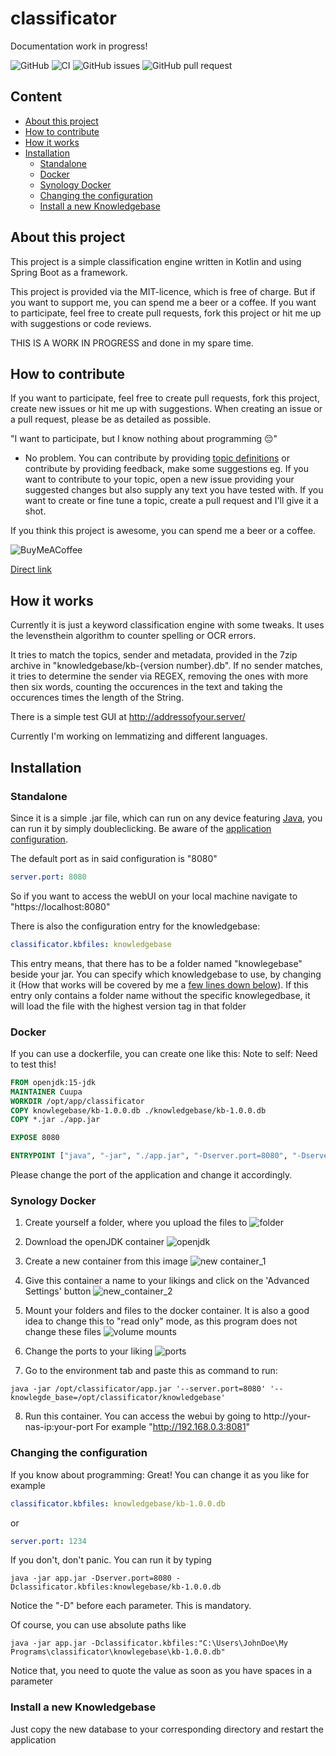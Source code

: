 # classificator
Documentation work in progress!

![GitHub](https://img.shields.io/github/license/Cuupa/classificator) ![CI](https://github.com/Cuupa/classificator/workflows/CI/badge.svg) ![GitHub issues](https://img.shields.io/github/issues-raw/Cuupa/classificator) ![GitHub pull request](https://img.shields.io/github/issues-pr-raw/Cuupa/classificator)

## Content
- [About this project](https://github.com/Cuupa/classificator#about-this-project)
- [How to contribute](https://github.com/Cuupa/classificator#how-to-contribute)
- [How it works](https://github.com/Cuupa/classificator#how-it-works)
- [Installation](https://github.com/Cuupa/classificator#installation)
  - [Standalone](https://github.com/Cuupa/classificator#standalone)
  - [Docker](https://github.com/Cuupa/classificator#docker)
  - [Synology Docker](https://github.com/Cuupa/classificator#synology-docker)
  - [Changing the configuration](https://github.com/Cuupa/classificator#changing-the-configuration)
  - [Install a new Knowledgebase](https://github.com/Cuupa/classificator#install-a-new-knowledgebase)

## About this project

This project is a simple classification engine written in Kotlin and using Spring Boot as a framework.

This project is provided via the MIT-licence, which is free of charge. But if you want to support me, you can spend me a
beer or a coffee. If you want to participate, feel free to create pull requests, fork this project or hit me up with
suggestions or code reviews.

THIS IS A WORK IN PROGRESS and done in my spare time.

## How to contribute
If you want to participate, feel free to create pull requests, fork this project, create new issues or hit me up with suggestions.
When creating an issue or a pull request, please be as detailed as possible.

"I want to participate, but I know nothing about programming 😔"
- No problem. You can contribute by
  providing [topic definitions](https://github.com/Cuupa/classificator/tree/master/knowledgebase) or contribute by
  providing feedback, make some suggestions eg. If you want to contribute to your topic, open a new issue providing your
  suggested changes but also supply any text you have tested with. If you want to create or fine tune a topic, create a
  pull request and I'll give it a shot.

If you think this project is awesome, you can spend me a beer or a coffee.

![BuyMeACoffee](https://img.shields.io/badge/Support%20%20me-Buy%20me%20a%20coffee-success?logo=buymeacoffee&link=https://buymeacoff.ee/Cuupa)

[Direct link](https://buymeacoff.ee/Cuupa)

## How it works

Currently it is just a keyword classification engine with some tweaks. It uses the levensthein algorithm to counter
spelling or OCR errors.

It tries to match the topics, sender and metadata, provided in the 7zip archive in "knowledgebase/kb-{version
number}.db". If no sender matches, it tries to determine the sender via REGEX, removing the ones with more then six
words, counting the occurences in the text and taking the occurences times the length of the String.

There is a simple test GUI at http://addressofyour.server/

Currently I'm working on lemmatizing and different languages.

## Installation

### Standalone

Since it is a simple .jar file, which can run on any device
featuring [Java](https://www.java.com/de/download/manual.jsp), you can run it by simply doubleclicking. Be aware of
the [application configuration](https://github.com/Cuupa/classificator/tree/master/src/main/resources/application.yml).

The default port as in said configuration is "8080"

``` yaml
server.port: 8080
```

So if you want to access the webUI on your local machine navigate to "https://localhost:8080"

There is also the configuration entry for the knowledgebase:

``` yaml
classificator.kbfiles: knowledgebase
```

This entry means, that there has to be a folder named "knowlegebase" beside your jar. You can specify which
knowledgebase to use, by changing it (How that works will be covered by me
a [few lines down below](https://github.com/Cuupa/classificator#Changing-the-configuration)). If this entry only
contains a folder name without the specific knowlegedbase, it will load the file with the highest version tag in that
folder

### Docker

If you can use a dockerfile, you can create one like this:
Note to self: Need to test this!

``` dockerfile
FROM openjdk:15-jdk
MAINTAINER Cuupa
WORKDIR /opt/app/classificator
COPY knowlegebase/kb-1.0.0.db ./knowledgebase/kb-1.0.0.db
COPY *.jar ./app.jar

EXPOSE 8080

ENTRYPOINT ["java", "-jar", "./app.jar", "-Dserver.port=8080", "-Dserver_port=8080", "-Dclassificator.kbfiles=./knowlegebase/kb-1.0.0.db"]
```

Please change the port of the application and change it accordingly.

### Synology Docker

1. Create yourself a folder, where you upload the files to
   ![folder](https://github.com/Cuupa/classificator/blob/master/documentation/docker-classificator.png "folder")

2. Download the openJDK container
   ![openjdk](https://github.com/Cuupa/classificator/blob/master/documentation/open_jdk_download.png "folder")

3. Create a new container from this image
   ![new container_1](https://github.com/Cuupa/classificator/blob/master/documentation/docker_new_container_1.png "folder")

4. Give this container a name to your likings and click on the 'Advanced Settings' button
   ![new_container_2](https://github.com/Cuupa/classificator/blob/master/documentation/docker_new_container_2.png "folder")

5. Mount your folders and files to the docker container. It is also a good idea to change this to "read only" mode, as
   this program does not change these files
   ![volume mounts](https://github.com/Cuupa/classificator/blob/master/documentation/docker_volume_mounts.png "folder")

6. Change the ports to your liking
   ![ports](https://github.com/Cuupa/classificator/blob/master/documentation/docker_ports.png "folder")

7. Go to the environment tab and paste this as command to run:

``` shell
java -jar /opt/classificator/app.jar '--server.port=8080' '--knowlegde_base=/opt/classificator/knowledgebase'
```

8. Run this container. You can access the webui by going to http://your-nas-ip:your-port For
   example "http://192.168.0.3:8081"

### Changing the configuration

If you know about programming: Great! You can change it as you like for example

``` yaml
classificator.kbfiles: knowledgebase/kb-1.0.0.db
```

or

``` yaml
server.port: 1234
```

If you don't, don't panic. You can run it by typing

``` shell
java -jar app.jar -Dserver.port=8080 -Dclassificator.kbfiles:knowlegebase/kb-1.0.0.db
```

Notice the "-D" before each parameter. This is mandatory.

Of course, you can use absolute paths like

``` shell
java -jar app.jar -Dclassificator.kbfiles:"C:\Users\JohnDoe\My Programs\classificator\knowlegebase\kb-1.0.0.db"
```

Notice that, you need to quote the value as soon as you have spaces in a parameter

### Install a new Knowledgebase

Just copy the new database to your corresponding directory and restart the application